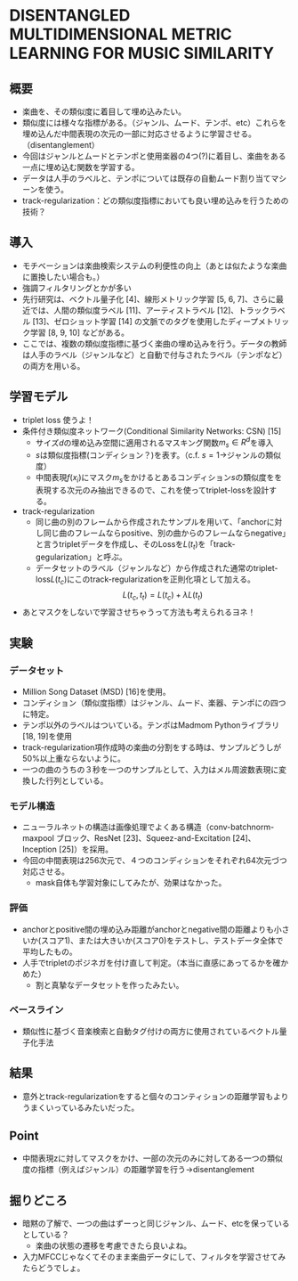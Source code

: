 # DISENTANGLED MULTIDIMENSIONAL METRIC LEARNING FOR MUSIC SIMILARITY

## 概要
- 楽曲を、その類似度に着目して埋め込みたい。
- 類似度には様々な指標がある。（ジャンル、ムード、テンポ、etc）これらを埋め込んだ中間表現の次元の一部に対応させるように学習させる。（disentanglement）
- 今回はジャンルとムードとテンポと使用楽器の4つ(?)に着目し、楽曲をある一点に埋め込む関数を学習する。
- データは人手のラベルと、テンポについては既存の自動ムード割り当てマシーンを使う。
- track-regularization：どの類似度指標においても良い埋め込みを行うための技術？

## 導入
- モチベーションは楽曲検索システムの利便性の向上（あとは似たような楽曲に置換したい場合も。）
- 強調フィルタリングとかが多い
- 先行研究は、ベクトル量子化 [4]、線形メトリック学習 [5, 6, 7]、さらに最近では、人間の類似度ラベル [11]、アーティストラベル [12]、トラックラベル [13]、ゼロショット学習 [14] の文脈でのタグを使用したディープメトリック学習 [8, 9, 10] などがある。
- ここでは、複数の類似度指標に基づく楽曲の埋め込みを行う。データの教師は人手のラベル（ジャンルなど）と自動で付与されたラベル（テンポなど）の両方を用いる。

## 学習モデル
- triplet loss 使うよ！
- 条件付き類似度ネットワーク(Conditional Similarity Networks: CSN) [15]
  - サイズ$d$の埋め込み空間に適用されるマスキング関数$m_s\in R^d$を導入
  - $s$は類似度指標(コンディション？)を表す。（c.f. $s=1$→ジャンルの類似度）
  - 中間表現$f(x_i)$にマスク$m_s$をかけるとあるコンディション$s$の類似度をを表現する次元のみ抽出できるので、これを使ってtriplet-lossを設計する。
- track-regularization
  - 同じ曲の別のフレームから作成されたサンプルを用いて、「anchorに対し同じ曲のフレームならpositive、別の曲からのフレームならnegative」と言うtripletデータを作成し、そのLossを$L(t_t)$を「track-gegularization」と呼ぶ。
  - データセットのラベル（ジャンルなど）から作成された通常のtriplet-loss$L(t_c)$にこのtrack-regularizationを正則化項として加える。
$$
L(t_c, t_t) = L(t_c) + λL(t_t)
$$
- あとマスクをしないで学習させちゃうって方法も考えられるヨネ！

## 実験
### データセット
- Million Song Dataset (MSD) [16]を使用。
- コンディション（類似度指標）はジャンル、ムード、楽器、テンポにの四つに特定。
- テンポ以外のラベルはついている。テンポはMadmom Pythonライブラリ[18, 19]を使用
- track-regularization項作成時の楽曲の分割をする時は、サンプルどうしが50%以上重ならないように。
- 一つの曲のうちの３秒を一つのサンプルとして、入力はメル周波数表現に変換した行列としている。
### モデル構造
- ニューラルネットの構造は画像処理でよくある構造（conv-batchnorm-maxpool ブロック、ResNet [23]、Squeez-and-Excitation [24]、Inception [25]）を採用。
- 今回の中間表現は256次元で、４つのコンディションをそれぞれ64次元づつ対応させる。
  - mask自体も学習対象にしてみたが、効果はなかった。
### 評価
- anchorとpositive間の埋め込み距離がanchorとnegative間の距離よりも小さいか(スコア1)、または大きいか(スコア0)をテストし、テストデータ全体で平均したもの。
- 人手でtripletのポジネガを付け直して判定。（本当に直感にあってるかを確かめた）
  - 割と真摯なデータセットを作ったみたい。
### ベースライン
- 類似性に基づく音楽検索と自動タグ付けの両方に使用されているベクトル量子化手法

## 結果
- 意外とtrack-regularizationをすると個々のコンティションの距離学習もよりうまくいっているみたいだった。

## Point
- 中間表現zに対してマスクをかけ、一部の次元のみに対してある一つの類似度の指標（例えばジャンル）の距離学習を行う→disentanglement

## 掘りどころ
- 暗黙の了解で、一つの曲はずーっと同じジャンル、ムード、etcを保っているとしている？
  - 楽曲の状態の遷移を考慮できたら良いよね。
- 入力MFCCじゃなくてそのまま楽曲データにして、フィルタを学習させてみたらどうでしょ。